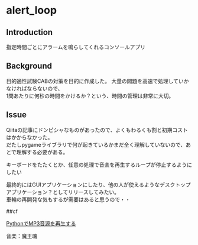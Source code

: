 # alert_loop

## Introduction
指定時間ごとにアラームを鳴らしてくれるコンソールアプリ

## Background
目的適性試験CABの対策を目的に作成した。
大量の問題を高速で処理していかなければならないので、  
1問あたりに何秒の時間をかけるか？という、時間の管理は非常に大切。

## Issue
Qiitaの記事にドンピシャなものがあったので、よくもわるくも割と初期コストはかからなかった。  
だたしpygameライブラリで何が起きているかまだ全く理解していないので、あとで理解する必要がある。  

キーボードをたたくとか、任意の処理で音楽を再生するループが停止するようにしたい  

最終的にはGUIアプリケーションにしたり、他の人が使えるようなデスクトップアプリケーション？としてリリースしてみたい。  
車輪の再開発な気もするが需要はあると思うので・・

##cf

[PythonでMP3音源を再生する](https://qiita.com/kekeho/items/a0b93695d8a8ac6f1028)  

音楽：魔王魂
